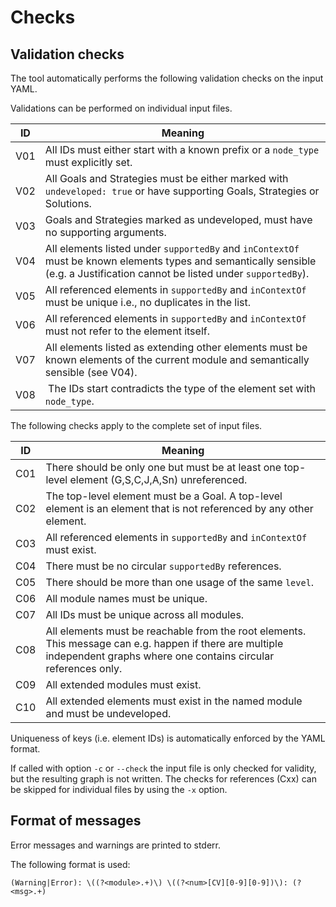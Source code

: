 
# Checks

## Validation checks

The tool automatically performs the following validation checks on the input YAML.

Validations can be performed on individual input files.

| ID  | Meaning                                                                                      |
|-----|----------------------------------------------------------------------------------------------|
| V01 | All IDs must either start with a known prefix or a `node_type` must explicitly set.          |
| V02 | All Goals and Strategies must be either marked with `undeveloped: true` or have supporting Goals, Strategies or Solutions. |
| V03 | Goals and Strategies marked as undeveloped, must have no supporting arguments.               |
| V04 | All elements listed under `supportedBy` and `inContextOf` must be known elements types and semantically sensible (e.g. a Justification cannot be listed under `supportedBy`). |
| V05 | All referenced elements in `supportedBy` and `inContextOf` must be unique i.e., no duplicates in the list.  |
| V06 | All referenced elements in `supportedBy` and `inContextOf` must not refer to the element itself.            |
| V07 | All elements listed as extending other elements must be known elements of the current module and semantically sensible (see V04). |
| V08 | The IDs start contradicts the type of the element set with `node_type`. |

The following checks apply to the complete set of input files.

| ID  | Meaning                                                                                      |
|-----|----------------------------------------------------------------------------------------------|
| C01 | There should be only one but must be at least one top-level element (G,S,C,J,A,Sn) unreferenced. 
| C02 | The top-level element must be a Goal. A top-level element is an element that is not referenced by any other element.
| C03 | All referenced elements in `supportedBy` and `inContextOf` must exist.
| C04 | There must be no circular `supportedBy` references.
| C05 | There should be more than one usage of the same `level`.
| C06 | All module names must be unique.
| C07 | All IDs must be unique across all modules.
| C08 | All elements must be reachable from the root elements.      This message can e.g. happen if there are multiple independent graphs where one contains circular references only.
| C09 | All extended modules must exist.
| C10 | All extended elements must exist in the named module and must be undeveloped.


Uniqueness of keys (i.e. element IDs) is automatically enforced by the YAML format.


If called with option `-c` or `--check` the input file is only checked for validity, but the resulting graph is not written.
The checks for references (Cxx) can be skipped for individual files by using the `-x` option.

## Format of messages

Error messages and warnings are printed to stderr.

The following format is used:

    (Warning|Error): \((?<module>.+)\) \((?<num>[CV][0-9][0-9])\): (?<msg>.+) 

